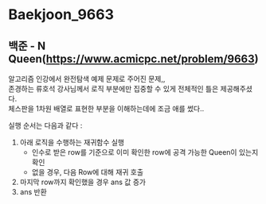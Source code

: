 # Baekjoon_9663
## 백준 - N Queen(https://www.acmicpc.net/problem/9663) 
알고리즘 인강에서 완전탐색 예제 문제로 주어진 문제,,  
존경하는 류호석 강사님께서 로직 부분에만 집중할 수 있게 전체적인 틀은 제공해주셨다.  
체스판을 1차원 배열로 표현한 부분을 이해하는데에 조금 애를 썼다..  

실행 순서는 다음과 같다 :
1. 아래 로직을 수행하는 재귀함수 실행
    * 인수로 받은 row를 기준으로 이미 확인한 row에 공격 가능한 Queen이 있는지 확인
    * 없을 경우, 다음 Row에 대해 재귀 호출 
2. 마지막 row까지 확인했을 경우 ans 값 증가
3. ans 반환

